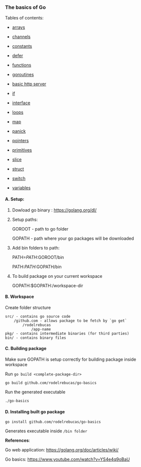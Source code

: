 ### The basics of Go

Tables of contents:

- [arrays](go-basics/arrays.md)

- [channels](go-basics/channels.md)

- [constants](go-basics/constants.md)

- [defer](go-basics/defer.md)

- [functions](go-basics/functions.md)

- [goroutines](go-basics/goroutines.md)

- [basic http server](go-basics/http-server/README.md)

- [if](go-basics/if.md)

- [interface](go-basics/interface.md)

- [loops](go-basics/loops.md)

- [map](go-basics/map.md)

- [panick](go-basics/panick.md)

- [pointers](go-basics/pointers.md)

- [primitives](go-basics/primitives.md)

- [slice](go-basics/slice.md)

- [struct](go-basics/struct.md)

- [switch](go-basics/switch.md)

- [variables](go-basics/variables.md)

#### A. Setup:

1.  Dowload go binary : https://golang.org/dl/

2.  Setup paths:

    GOROOT - path to go folder

    GOPATH - path where your go packages will be downloaded

3.  Add bin folders to path:

    PATH=$PATH:$GOROOT/bin

    PATH:$PATH:$GOPATH/bin

4.  To build package on your current workspace

    GOPATH:\$GOPATH:/workspace-dir

#### B. Workspace

Create folder structure

    src/ - contains go source code
        /github.com - allows package to be fetch by `go get`
            /rodelrebucas
                /app-name
    pkg/ - contains intermediate binaries (for third parties)
    bin/ - contains binary files

#### C. Building package

Make sure GOPATH is setup correctly for building package inside workspace

Run `go build <complete-package-dir>`

`go build github.com/rodelrebucas/go-basics`

Run the generated executable

`./go-basics`

#### D. Installing built go package

`go install github.com/rodelrebucas/go-basics`

Generates executable inside `/bin folder`

**References**:

Go web application: https://golang.org/doc/articles/wiki/

Go basics: https://www.youtube.com/watch?v=YS4e4q9oBaU
